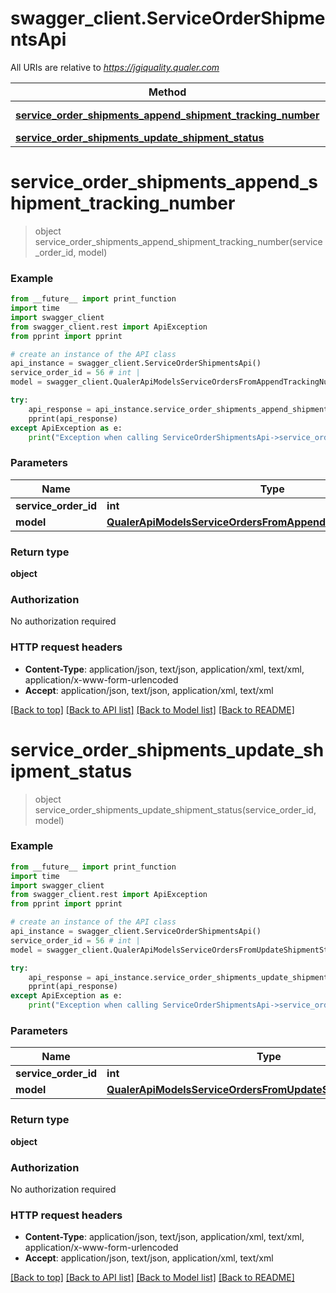 # swagger_client.ServiceOrderShipmentsApi

All URIs are relative to *https://jgiquality.qualer.com*

Method | HTTP request | Description
------------- | ------------- | -------------
[**service_order_shipments_append_shipment_tracking_number**](ServiceOrderShipmentsApi.md#service_order_shipments_append_shipment_tracking_number) | **PUT** /api/service/workorders/{serviceOrderId}/shipments/trackingnumber | 
[**service_order_shipments_update_shipment_status**](ServiceOrderShipmentsApi.md#service_order_shipments_update_shipment_status) | **PUT** /api/service/workorders/{serviceOrderId}/shipments/status | 


# **service_order_shipments_append_shipment_tracking_number**
> object service_order_shipments_append_shipment_tracking_number(service_order_id, model)



### Example
```python
from __future__ import print_function
import time
import swagger_client
from swagger_client.rest import ApiException
from pprint import pprint

# create an instance of the API class
api_instance = swagger_client.ServiceOrderShipmentsApi()
service_order_id = 56 # int | 
model = swagger_client.QualerApiModelsServiceOrdersFromAppendTrackingNumberModel() # QualerApiModelsServiceOrdersFromAppendTrackingNumberModel | 

try:
    api_response = api_instance.service_order_shipments_append_shipment_tracking_number(service_order_id, model)
    pprint(api_response)
except ApiException as e:
    print("Exception when calling ServiceOrderShipmentsApi->service_order_shipments_append_shipment_tracking_number: %s\n" % e)
```

### Parameters

Name | Type | Description  | Notes
------------- | ------------- | ------------- | -------------
 **service_order_id** | **int**|  | 
 **model** | [**QualerApiModelsServiceOrdersFromAppendTrackingNumberModel**](QualerApiModelsServiceOrdersFromAppendTrackingNumberModel.md)|  | 

### Return type

**object**

### Authorization

No authorization required

### HTTP request headers

 - **Content-Type**: application/json, text/json, application/xml, text/xml, application/x-www-form-urlencoded
 - **Accept**: application/json, text/json, application/xml, text/xml

[[Back to top]](#) [[Back to API list]](../README.md#documentation-for-api-endpoints) [[Back to Model list]](../README.md#documentation-for-models) [[Back to README]](../README.md)

# **service_order_shipments_update_shipment_status**
> object service_order_shipments_update_shipment_status(service_order_id, model)



### Example
```python
from __future__ import print_function
import time
import swagger_client
from swagger_client.rest import ApiException
from pprint import pprint

# create an instance of the API class
api_instance = swagger_client.ServiceOrderShipmentsApi()
service_order_id = 56 # int | 
model = swagger_client.QualerApiModelsServiceOrdersFromUpdateShipmentStatusModel() # QualerApiModelsServiceOrdersFromUpdateShipmentStatusModel | 

try:
    api_response = api_instance.service_order_shipments_update_shipment_status(service_order_id, model)
    pprint(api_response)
except ApiException as e:
    print("Exception when calling ServiceOrderShipmentsApi->service_order_shipments_update_shipment_status: %s\n" % e)
```

### Parameters

Name | Type | Description  | Notes
------------- | ------------- | ------------- | -------------
 **service_order_id** | **int**|  | 
 **model** | [**QualerApiModelsServiceOrdersFromUpdateShipmentStatusModel**](QualerApiModelsServiceOrdersFromUpdateShipmentStatusModel.md)|  | 

### Return type

**object**

### Authorization

No authorization required

### HTTP request headers

 - **Content-Type**: application/json, text/json, application/xml, text/xml, application/x-www-form-urlencoded
 - **Accept**: application/json, text/json, application/xml, text/xml

[[Back to top]](#) [[Back to API list]](../README.md#documentation-for-api-endpoints) [[Back to Model list]](../README.md#documentation-for-models) [[Back to README]](../README.md)

